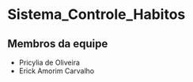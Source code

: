 # Sistema_Controle_Habitos

<h2>Membros da equipe</h2>

* Pricylia de Oliveira
* Erick Amorim Carvalho 
